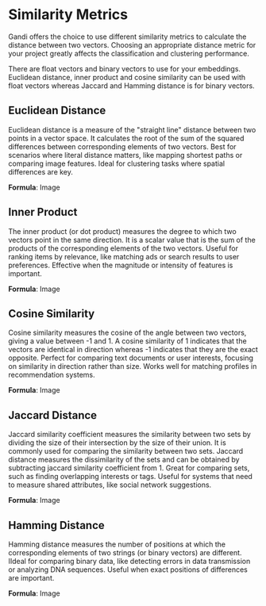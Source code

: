 # Similarity Metrics

Gandi offers the choice to use different similarity metrics to calculate the distance between two vectors. Choosing an appropriate distance metric for your project greatly affects the classification and clustering performance. </br>

There are float vectors and binary vectors to use for your embeddings. Euclidean distance, inner product and cosine similarity can be used with float vectors whereas Jaccard and Hamming distance is for binary vectors.

## **Euclidean Distance**
Euclidean distance is a measure of the "straight line" distance between two points in a vector space. It calculates the root of the sum of the squared differences between corresponding elements of two vectors. Best for scenarios where literal distance matters, like mapping shortest paths or comparing image features. Ideal for clustering tasks where spatial differences are key.

**Formula**: Image


## **Inner Product**
The inner product (or dot product) measures the degree to which two vectors point in the same direction. It is a scalar value that is the sum of the products of the corresponding elements of the two vectors. Useful for ranking items by relevance, like matching ads or search results to user preferences. Effective when the magnitude or intensity of features is important.

**Formula**: Image

## **Cosine Similarity**
Cosine similarity measures the cosine of the angle between two vectors, giving a value between -1 and 1.  A cosine similarity of 1 indicates that the vectors are identical in direction whereas -1 indicates that they are the exact opposite. Perfect for comparing text documents or user interests, focusing on similarity in direction rather than size. Works well for matching profiles in recommendation systems.

**Formula**: Image


## **Jaccard Distance**
Jaccard similarity coefficient measures the similarity between two sets by dividing the size of their intersection by the size of their union. It is commonly used for comparing the similarity between two sets. Jaccard distance measures the dissimilarity of the sets and can be obtained by subtracting jaccard similarity coefficient from 1. Great for comparing sets, such as finding overlapping interests or tags. Useful for systems that need to measure shared attributes, like social network suggestions.

**Formula**: Image

## **Hamming Distance**
Hamming distance measures the number of positions at which the corresponding elements of two strings (or binary vectors) are different. IIdeal for comparing binary data, like detecting errors in data transmission or analyzing DNA sequences. Useful when exact positions of differences are important.

**Formula**: Image